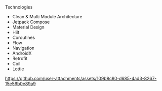 Technologies

- Clean & Multi Module Architecture
- Jetpack Compose
- Material Design
- Hilt
- Coroutines
- Flow
- Navigation
- AndroidX
- Retrofit
- Coil
- Lottie

https://github.com/user-attachments/assets/109b8c80-d685-4ad3-8267-15e56b0e89a9

